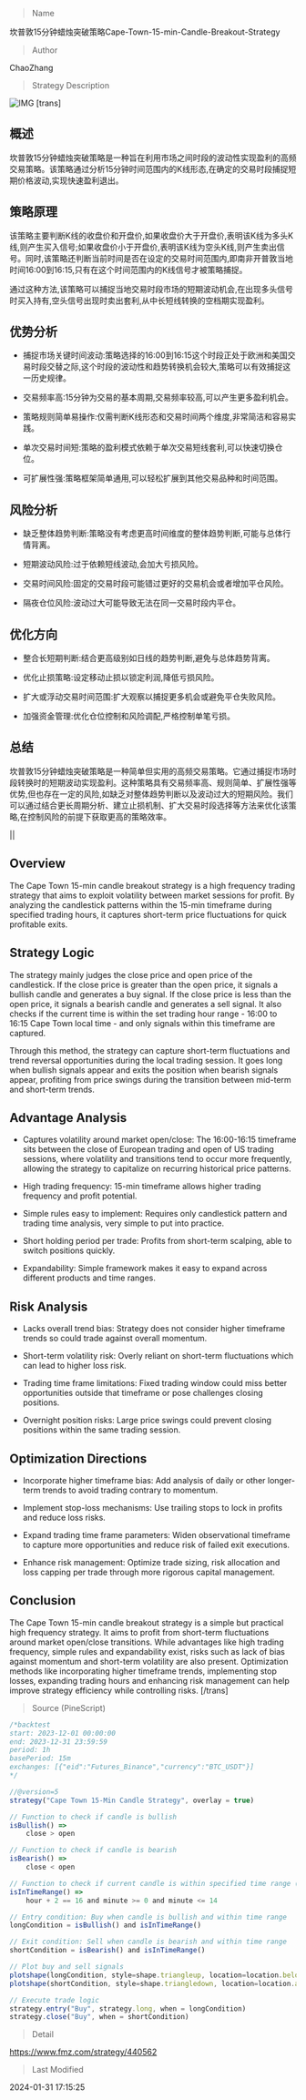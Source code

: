 
> Name

坎普敦15分钟蜡烛突破策略Cape-Town-15-min-Candle-Breakout-Strategy

> Author

ChaoZhang

> Strategy Description

![IMG](https://www.fmz.com/upload/asset/c75100c9259c62ba4e.png)
 [trans]
## 概述

坎普敦15分钟蜡烛突破策略是一种旨在利用市场之间时段的波动性实现盈利的高频交易策略。该策略通过分析15分钟时间范围内的K线形态,在确定的交易时段捕捉短期价格波动,实现快速盈利退出。

## 策略原理

该策略主要判断K线的收盘价和开盘价,如果收盘价大于开盘价,表明该K线为多头K线,则产生买入信号;如果收盘价小于开盘价,表明该K线为空头K线,则产生卖出信号。同时,该策略还判断当前时间是否在设定的交易时间范围内,即南非开普敦当地时间16:00到16:15,只有在这个时间范围内的K线信号才被策略捕捉。

通过这种方法,该策略可以捕捉当地交易时段市场的短期波动机会,在出现多头信号时买入持有,空头信号出现时卖出套利,从中长短线转换的空档期实现盈利。

## 优势分析

- 捕捉市场关键时间波动:策略选择的16:00到16:15这个时段正处于欧洲和美国交易时段交替之际,这个时段的波动性和趋势转换机会较大,策略可以有效捕捉这一历史规律。

- 交易频率高:15分钟为交易的基本周期,交易频率较高,可以产生更多盈利机会。

- 策略规则简单易操作:仅需判断K线形态和交易时间两个维度,非常简洁和容易实践。

- 单次交易时间短:策略的盈利模式依赖于单次交易短线套利,可以快速切换仓位。

- 可扩展性强:策略框架简单通用,可以轻松扩展到其他交易品种和时间范围。

## 风险分析

- 缺乏整体趋势判断:策略没有考虑更高时间维度的整体趋势判断,可能与总体行情背离。

- 短期波动风险:过于依赖短线波动,会加大亏损风险。

- 交易时间风险:固定的交易时段可能错过更好的交易机会或者增加平仓风险。

- 隔夜仓位风险:波动过大可能导致无法在同一交易时段内平仓。

## 优化方向

- 整合长短期判断:结合更高级别如日线的趋势判断,避免与总体趋势背离。

- 优化止损策略:设定移动止损以锁定利润,降低亏损风险。

- 扩大或浮动交易时间范围:扩大观察以捕捉更多机会或避免平仓失败风险。

- 加强资金管理:优化仓位控制和风险调配,严格控制单笔亏损。


## 总结

坎普敦15分钟蜡烛突破策略是一种简单但实用的高频交易策略。它通过捕捉市场时段转换时的短期波动实现盈利。这种策略具有交易频率高、规则简单、扩展性强等优势,但也存在一定的风险,如缺乏对整体趋势判断以及波动过大的短期风险。我们可以通过结合更长周期分析、建立止损机制、扩大交易时段选择等方法来优化该策略,在控制风险的前提下获取更高的策略效率。

||

## Overview

The Cape Town 15-min candle breakout strategy is a high frequency trading strategy that aims to exploit volatility between market sessions for profit. By analyzing the candlestick patterns within the 15-min timeframe during specified trading hours, it captures short-term price fluctuations for quick profitable exits.

## Strategy Logic

The strategy mainly judges the close price and open price of the candlestick. If the close price is greater than the open price, it signals a bullish candle and generates a buy signal. If the close price is less than the open price, it signals a bearish candle and generates a sell signal. It also checks if the current time is within the set trading hour range - 16:00 to 16:15 Cape Town local time - and only signals within this timeframe are captured. 

Through this method, the strategy can capture short-term fluctuations and trend reversal opportunities during the local trading session. It goes long when bullish signals appear and exits the position when bearish signals appear, profiting from price swings during the transition between mid-term and short-term trends.

## Advantage Analysis 

- Captures volatility around market open/close: The 16:00-16:15 timeframe sits between the close of European trading and open of US trading sessions, where volatility and transitions tend to occur more frequently, allowing the strategy to capitalize on recurring historical price patterns.

- High trading frequency: 15-min timeframe allows higher trading frequency and profit potential.

- Simple rules easy to implement: Requires only candlestick pattern and trading time analysis, very simple to put into practice.  

- Short holding period per trade: Profits from short-term scalping, able to switch positions quickly.

- Expandability: Simple framework makes it easy to expand across different products and time ranges.

## Risk Analysis

- Lacks overall trend bias: Strategy does not consider higher timeframe trends so could trade against overall momentum.  

- Short-term volatility risk: Overly reliant on short-term fluctuations which can lead to higher loss risk.

- Trading time frame limitations: Fixed trading window could miss better opportunities outside that timeframe or pose challenges closing positions.

- Overnight position risks: Large price swings could prevent closing positions within the same trading session.

## Optimization Directions

- Incorporate higher timeframe bias: Add analysis of daily or other longer-term trends to avoid trading contrary to momentum.

- Implement stop-loss mechanisms: Use trailing stops to lock in profits and reduce loss risks.

- Expand trading time frame parameters: Widen observational timeframe to capture more opportunities and reduce risk of failed exit executions. 

- Enhance risk management: Optimize trade sizing, risk allocation and loss capping per trade through more rigorous capital management.

## Conclusion

The Cape Town 15-min candle breakout strategy is a simple but practical high frequency strategy. It aims to profit from short-term fluctuations around market open/close transitions. While advantages like high trading frequency, simple rules and expandability exist, risks such as lack of bias against momentum and short-term volatility are also present. Optimization methods like incorporating higher timeframe trends, implementing stop losses, expanding trading hours and enhancing risk management can help improve strategy efficiency while controlling risks.
[/trans]



> Source (PineScript)

``` javascript
/*backtest
start: 2023-12-01 00:00:00
end: 2023-12-31 23:59:59
period: 1h
basePeriod: 15m
exchanges: [{"eid":"Futures_Binance","currency":"BTC_USDT"}]
*/

//@version=5
strategy("Cape Town 15-Min Candle Strategy", overlay = true)

// Function to check if candle is bullish
isBullish() =>
    close > open

// Function to check if candle is bearish
isBearish() =>
    close < open

// Function to check if current candle is within specified time range (16:00 - 16:15 in Cape Town time)
isInTimeRange() =>
    hour + 2 == 16 and minute >= 0 and minute <= 14

// Entry condition: Buy when candle is bullish and within time range
longCondition = isBullish() and isInTimeRange()

// Exit condition: Sell when candle is bearish and within time range
shortCondition = isBearish() and isInTimeRange()

// Plot buy and sell signals
plotshape(longCondition, style=shape.triangleup, location=location.belowbar, color=color.green, size=size.small, title="Buy Signal")
plotshape(shortCondition, style=shape.triangledown, location=location.abovebar, color=color.red, size=size.small, title="Sell Signal")

// Execute trade logic
strategy.entry("Buy", strategy.long, when = longCondition)
strategy.close("Buy", when = shortCondition)

```

> Detail

https://www.fmz.com/strategy/440562

> Last Modified

2024-01-31 17:15:25
